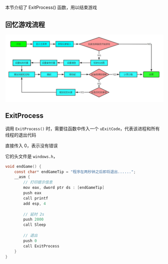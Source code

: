 本节介绍了 ExitProcess() 函数，用以结束游戏

## 回忆游戏流程

![](./assets/snake1.jpg)

## ExitProcess

调用 `ExitProcess()` 时，需要往函数中传入一个 `uExitCode`，代表该进程和所有线程的退出代码

直接传入 0，表示没有错误

它的头文件是 `windows.h`，

```c
void endGame() {
	const char* endGameTip = "程序在两秒钟之后即将退出......";
	__asm {
		// 打印提示信息
		mov eax, dword ptr ds : [endGameTip]
		push eax
		call printf
		add esp, 4

		// 延时 2s
		push 2000
		call Sleep

		// 退出
		push 0
		call ExitProcess
	}
}
```
